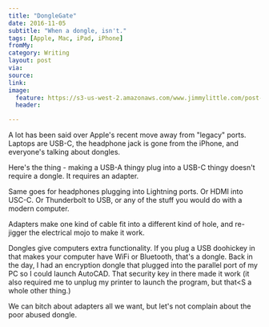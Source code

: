 ```yaml
---
title: "DongleGate"
date: 2016-11-05
subtitle: "When a dongle, isn't."
tags: [Apple, Mac, iPad, iPhone]
fromMy: 
category: Writing
layout: post
via: 
source: 
link: 
image:
  feature: https://s3-us-west-2.amazonaws.com/www.jimmylittle.com/post-images/IMG_0654-3.png
  header:

---
```

A lot has been said over Apple's recent move away from "legacy" ports. Laptops are USB-C, the headphone jack is gone from the iPhone, and everyone's talking about dongles.

<!-- more -->

Here's the thing - making a USB-A thingy plug into a USB-C thingy doesn't require a dongle. It requires an adapter.

Same goes for headphones plugging into Lightning ports. Or HDMI into USC-C. Or Thunderbolt to USB, or any of the stuff you would do with a modern computer.  

Adapters make one kind of cable fit into a different kind of hole, and re-jigger the electrical mojo to make it work.

Dongles give computers extra functionality. If you plug a USB doohickey in that makes your computer have WiFi or Bluetooth, that's a dongle. Back in the day, I had an encryption dongle that plugged into the parallel port of my PC so I could launch AutoCAD. That security key in there made it work (it also required me to unplug my printer to launch the program, but that<S a whole other thing.)

We can bitch about adapters all we want, but let's not complain about the poor abused dongle.


<!-- #Apple, #Mac, #iPad, #iPhone -->
